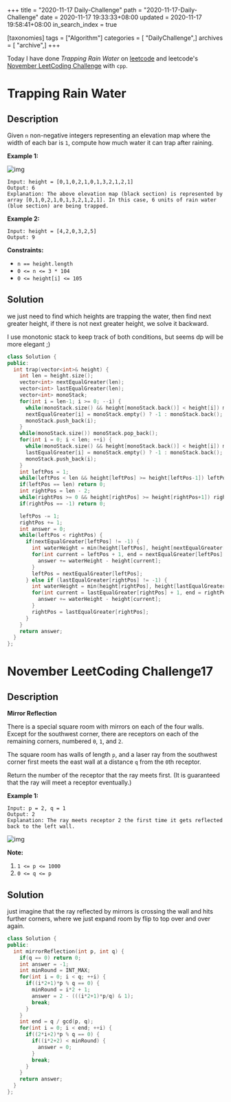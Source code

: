 +++
title = "2020-11-17 Daily-Challenge"
path = "2020-11-17-Daily-Challenge"
date = 2020-11-17 19:33:33+08:00
updated = 2020-11-17 19:58:41+08:00
in_search_index = true

[taxonomies]
tags = ["Algorithm"]
categories = [ "DailyChallenge",]
archives = [ "archive",]
+++

Today I have done *Trapping Rain Water* on [leetcode](https://leetcode.com/problems/trapping-rain-water/) and leetcode's [November LeetCoding Challenge](https://leetcode.com/explore/challenge/card/november-leetcoding-challenge/566/week-3-november-15th-november-21st/3534/) with `cpp`.

<!-- more -->

# Trapping Rain Water

## Description

Given `n` non-negative integers representing an elevation map where the width of each bar is `1`, compute how much water it can trap after raining.

**Example 1:**

![img](https://assets.leetcode.com/uploads/2018/10/22/rainwatertrap.png)

```
Input: height = [0,1,0,2,1,0,1,3,2,1,2,1]
Output: 6
Explanation: The above elevation map (black section) is represented by array [0,1,0,2,1,0,1,3,2,1,2,1]. In this case, 6 units of rain water (blue section) are being trapped.
```

**Example 2:**

```
Input: height = [4,2,0,3,2,5]
Output: 9
```

**Constraints:**

- `n == height.length`
- `0 <= n <= 3 * 104`
- `0 <= height[i] <= 105`

## Solution

we just need to find which heights are trapping the water, then find next greater height, if there is not next greater height, we solve it backward.

I use monotonic stack to keep track of both conditions, but seems dp will be more elegant ;)

``` cpp
class Solution {
public:
  int trap(vector<int>& height) {
    int len = height.size();
    vector<int> nextEqualGreater(len);
    vector<int> lastEqualGreater(len);
    vector<int> monoStack;
    for(int i = len-1; i >= 0; --i) {
      while(monoStack.size() && height[monoStack.back()] < height[i]) monoStack.pop_back();
      nextEqualGreater[i] = monoStack.empty() ? -1 : monoStack.back();
      monoStack.push_back(i);
    }
    while(monoStack.size()) monoStack.pop_back();
    for(int i = 0; i < len; ++i) {
      while(monoStack.size() && height[monoStack.back()] < height[i]) monoStack.pop_back();
      lastEqualGreater[i] = monoStack.empty() ? -1 : monoStack.back();
      monoStack.push_back(i);
    }
    int leftPos = 1;
    while(leftPos < len && height[leftPos] >= height[leftPos-1]) leftPos += 1;
    if(leftPos == len) return 0;
    int rightPos = len - 2;
    while(rightPos >= 0 && height[rightPos] >= height[rightPos+1]) rightPos -= 1;
    if(rightPos == -1) return 0;

    leftPos -= 1;
    rightPos += 1;
    int answer = 0;
    while(leftPos < rightPos) {
      if(nextEqualGreater[leftPos] != -1) {
        int waterHeight = min(height[leftPos], height[nextEqualGreater[leftPos]]);
        for(int current = leftPos + 1, end = nextEqualGreater[leftPos] -1; current <= end; ++current) {
          answer += waterHeight - height[current];
        }
        leftPos = nextEqualGreater[leftPos];
      } else if (lastEqualGreater[rightPos] != -1) {
        int waterHeight = min(height[rightPos], height[lastEqualGreater[rightPos]]);
        for(int current = lastEqualGreater[rightPos] + 1, end = rightPos -1; current <= end; ++current) {
          answer += waterHeight - height[current];
        }
        rightPos = lastEqualGreater[rightPos];
      }
    }
    return answer;
  }
};
```

# November LeetCoding Challenge17

## Description

**Mirror Reflection**

There is a special square room with mirrors on each of the four walls. Except for the southwest corner, there are receptors on each of the remaining corners, numbered `0`, `1`, and `2`.

The square room has walls of length `p`, and a laser ray from the southwest corner first meets the east wall at a distance `q` from the `0`th receptor.

Return the number of the receptor that the ray meets first. (It is guaranteed that the ray will meet a receptor eventually.)

**Example 1:**

```
Input: p = 2, q = 1
Output: 2
Explanation: The ray meets receptor 2 the first time it gets reflected back to the left wall.
```

![img](https://s3-lc-upload.s3.amazonaws.com/uploads/2018/06/18/reflection.png)

**Note:**

1. `1 <= p <= 1000`
2. `0 <= q <= p`

## Solution

just imagine that the ray reflected by mirrors is crossing the wall and hits further corners, where we just expand room by flip to top over and over again.

``` cpp
class Solution {
public:
  int mirrorReflection(int p, int q) {
    if(q == 0) return 0;
    int answer = -1;
    int minRound = INT_MAX;
    for(int i = 0; i < q; ++i) {
      if((i*2+1)*p % q == 0) {
        minRound = i*2 + 1;
        answer = 2 - (((i*2+1)*p/q) & 1);
        break;
      }
    }
    int end = q / gcd(p, q);
    for(int i = 0; i < end; ++i) {
      if((2*i+2)*p % q == 0) {
        if((i*2+2) < minRound) {
          answer = 0;
        }
        break;
      }
    }
    return answer;
  }
};
```

